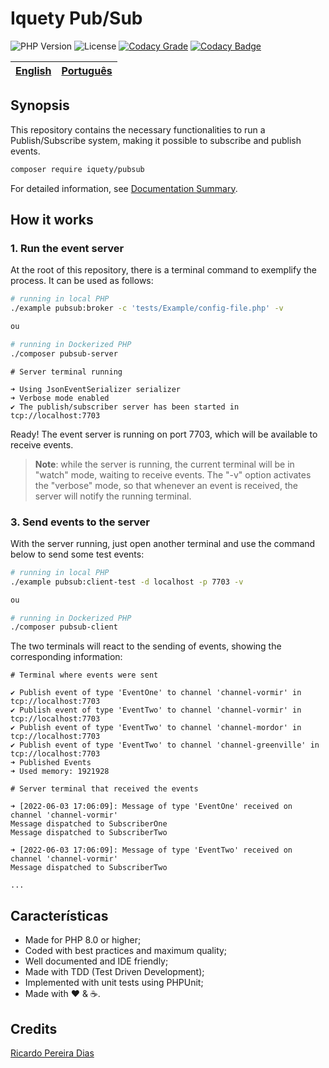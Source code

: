 # Iquety Pub/Sub

![PHP Version](https://img.shields.io/badge/php-%5E8.0-blue)
![License](https://img.shields.io/badge/license-MIT-blue)
[![Codacy Grade](https://app.codacy.com/project/badge/Grade/8b2a8762c63a4c1b9495b066fd00e82d)](https://www.codacy.com?utm_source=github.com&amp;utm_medium=referral&amp;utm_content=iquety/pubsub&amp;utm_campaign=Badge_Grade)
[![Codacy Badge](https://app.codacy.com/project/badge/Coverage/d6f373b9eacc4d7388ddae8f300636e2)](https://www.codacy.com/gh/iquety/pubsub/dashboard?utm_source=github.com&utm_medium=referral&utm_content=iquety/pubsub&utm_campaign=Badge_Coverage)

[English](readme.md) | [Português](./docs/pt-br/leiame.md)
-- | --

## Synopsis

This repository contains the necessary functionalities to run a Publish/Subscribe system, making it possible to subscribe and publish events.

```bash
composer require iquety/pubsub
```

For detailed information, see [Documentation Summary](docs/en/index.md).

## How it works

### 1. Run the event server

At the root of this repository, there is a terminal command to exemplify the process. It can be used as follows:

```bash
# running in local PHP
./example pubsub:broker -c 'tests/Example/config-file.php' -v

ou

# running in Dockerized PHP
./composer pubsub-server
```

```text
# Server terminal running

➜ Using JsonEventSerializer serializer
➜ Verbose mode enabled
✔ The publish/subscriber server has been started in tcp://localhost:7703
```

Ready! The event server is running on port 7703, which will be available to receive events.

> **Note**: while the server is running, the current terminal will be in "watch" mode, waiting to receive events. The "-v" option activates the "verbose" mode, so that whenever an event is received, the server will notify the running terminal.

### 3. Send events to the server

With the server running, just open another terminal and use the command below to send some test events:

```bash
# running in local PHP
./example pubsub:client-test -d localhost -p 7703 -v

ou

# running in Dockerized PHP
./composer pubsub-client
```

The two terminals will react to the sending of events, showing the corresponding information:

```text
# Terminal where events were sent

✔ Publish event of type 'EventOne' to channel 'channel-vormir' in tcp://localhost:7703
✔ Publish event of type 'EventTwo' to channel 'channel-vormir' in tcp://localhost:7703
✔ Publish event of type 'EventTwo' to channel 'channel-mordor' in tcp://localhost:7703
✔ Publish event of type 'EventTwo' to channel 'channel-greenville' in tcp://localhost:7703
➜ Published Events
➜ Used memory: 1921928
```

```text
# Server terminal that received the events

➜ [2022-06-03 17:06:09]: Message of type 'EventOne' received on channel 'channel-vormir'
Message dispatched to SubscriberOne
Message dispatched to SubscriberTwo

➜ [2022-06-03 17:06:09]: Message of type 'EventTwo' received on channel 'channel-vormir'
Message dispatched to SubscriberTwo

...
```

## Características

- Made for PHP 8.0 or higher;
- Coded with best practices and maximum quality;
- Well documented and IDE friendly;
- Made with TDD (Test Driven Development);
- Implemented with unit tests using PHPUnit;
- Made with :heart: &amp; :coffee:.

## Credits

[Ricardo Pereira Dias](https://www.ricardopedias.com.br)
